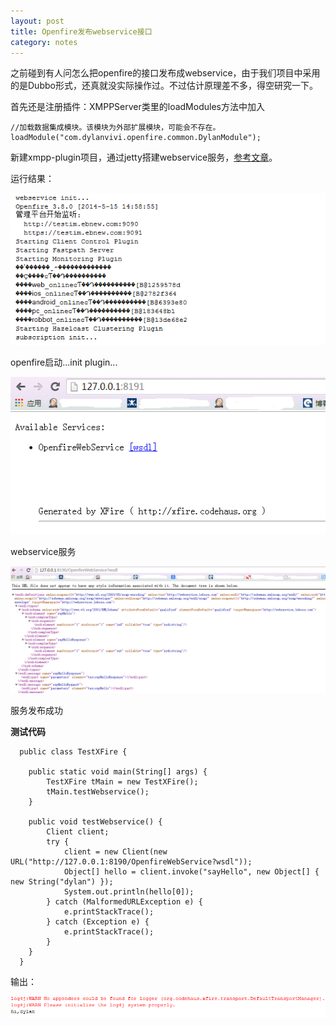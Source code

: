 ```yaml
---
layout: post
title: Openfire发布webservice接口
category: notes
---
```


之前碰到有人问怎么把openfire的接口发布成webservice，由于我们项目中采用的是Dubbo形式，还真就没实际操作过。不过估计原理差不多，得空研究一下。

首先还是注册插件：XMPPServer类里的loadModules方法中加入

    //加载数据集成模块。该模块为外部扩展模块，可能会不存在。
    loadModule("com.dylanvivi.openfire.common.DylanModule");

新建xmpp-plugin项目，通过jetty搭建webservice服务，[参考文章](http://blog.csdn.net/robert8803/article/details/8137461)。

运行结果：

![image](/assets/post-images/2014-05-15-824aeea7-faff-4962-e9de-06644f28774a.png)

openfire启动...init plugin...

![image](/assets/post-images/2014-05-15-8a790299-942f-4635-a625-a7db9614d790.png)

webservice服务

![image](/assets/post-images/2014-05-15-35f15ed9-f2aa-442b-8fa1-0f432c4e97e3.png)

服务发布成功

**测试代码**

      public class TestXFire {
      
      	public static void main(String[] args) {
      		TestXFire tMain = new TestXFire();
      		tMain.testWebservice();
      	}
      
      	public void testWebservice() {
      		Client client;
      		try {
      			client = new Client(new URL("http://127.0.0.1:8190/OpenfireWebService?wsdl"));
      			Object[] hello = client.invoke("sayHello", new Object[] { new String("dylan") });
      			System.out.println(hello[0]);
      		} catch (MalformedURLException e) {
      			e.printStackTrace();
      		} catch (Exception e) {
      			e.printStackTrace();
      		}
      	}
      }
  
输出：

![image](/assets/post-images/2014-05-15-b26f189f-1069-4ef0-d599-60db23eadace.png)




